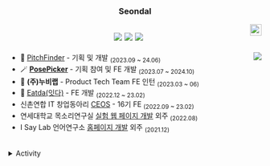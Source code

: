 <div align="center">
  
  ### Seondal
  
  <img align="right" width="23" src="https://github.com/seondal/seondal/assets/75469131/f3735e2a-2fb1-4e7f-bbea-81f5698213b0" />

  <a href="https://velog.io/@seondal/series"><img src="https://img.shields.io/badge/seondal.log-3DDC84?style=badge&logo=Velog&logoColor=white"/></a> <a href="https://whkakrkr.tistory.com"><img src="https://img.shields.io/badge/Seondalgorithm-E5511E?style=badge&logo=Tistory&logoColor=white"/></a> <a href="https://seondal.notion.site/fd0c2a204d8e4fd7b193800c20d5eda0?v=c62e2af146ed446a97b34c86c16d4835&pvs=4"><img src="https://img.shields.io/badge/ReadMe-735998?style=badge&logo=GitHub&logoColor=white"/></a> 
  ---

</div>

<!--<a href="https://solved.ac/whkakrkr"><img align="right" src="http://mazassumnida.wtf/api/v2/generate_badge?boj=whkakrkr&theme=dark"/></a>-->
<a href="https://solved.ac/whkakrkr"><img align="right" src="http://mazandi.herokuapp.com/api?handle=whkakrkr&theme=warm"/></a>

- 🎤 [PitchFinder](https://github.com/K-CoB/docs) - 기획 및 개발 <sub>(2023.09 ~ 24.06)</sub>
- 🪄 [**PosePicker**](https://github.com/posepicker) - 기획 참여 및 FE 개발 <sub>(2023.07 ~ 2024.10)</sub>
- 🏢 **(주)누비랩** - Product Tech Team FE 인턴 <sub>(2023.03 ~ 06)</sub>
- 🥗 [Eatda(잇다)](https://github.com/eatda) - FE 개발 <sub>(2022.12 ~ 23.02)</sub>
- 신촌연합 IT 창업동아리 [CEOS](https://github.com/seondal/CEOS-FE-Study) - 16기 FE <sub>(2022.09 ~ 23.02)</sub>
- 연세대학교 목소리연구실 [실험 웹 페이지 개발](https://github.com/seondal/VoiceLab) 외주 <sub>(2022.08)</sub>
- I Say Lab 언어연구소 [홈페이지 개발](https://github.com/seondal/ChildCare) 외주 <sub>(2021.12)</sub>

<br/>

<details>
<summary>Activity</summary>
<div markdown="1">

|기간|활동|기수|
|:-:|-:|:-|
|<sub>2024.02 ~ 24.12</sub> | SK **Devocean Young** | 3기 |
|<sub>2024.02 ~ 24.07</sub> | Klaytn Dev Ambassador | 3기 |
|<sub>2023.09 ~ 24.07</sub>| 교내 블록체인 학회 **Ewha Chain** | 12기 |
|<sub>2023.07 ~ 23.08</sub>| 코드잇 엠버서더 | 1기 |
|<sub>2023.07 ~ 23.08</sub>| 전국 연합 IT 동아리 **DND** | 9기 개발 |
|<sub>2022.09 ~ 23.02</sub>| 신촌연합 IT 창업동아리 **CEOS** | 16기 프론트 |
|<sub>2022.09 ~ 23.02</sub>| 교내 정보보안 동아리 **E-COPS** | 11기 |
|<sub>2021.09 ~ 22.02</sub>| 전국 대학생 연합 IT 창업동아리 **SOPT** | 29기 iOS |
|<sub>2021.09 ~ 22.07</sub>| Google Developer Students Club Ewha | 3기 Core Member  |
|<sub>2021.03 ~ 21.12</sub>| 교내 웹개발 커리어클럽 **EFUB** | 1기 프론트 |


</div>
</details>
